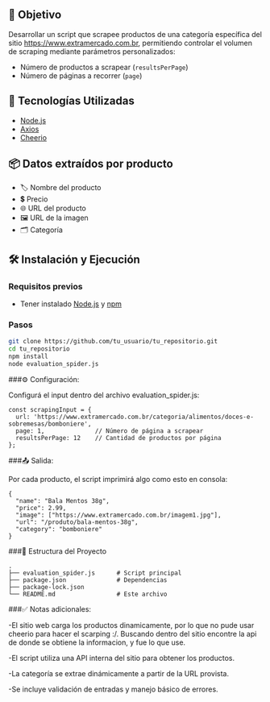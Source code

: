 ## 🎯 Objetivo

Desarrollar un script que scrapee productos de una categoría específica del sitio https://www.extramercado.com.br, permitiendo controlar el volumen de scraping mediante parámetros personalizados:

- Número de productos a scrapear (`resultsPerPage`)
- Número de páginas a recorrer (`page`)

## 🧪 Tecnologías Utilizadas

- [Node.js](https://nodejs.org/)
- [Axios](https://www.npmjs.com/package/axios)
- [Cheerio](https://www.npmjs.com/package/cheerio)

## 📦 Datos extraídos por producto

- 🏷️ Nombre del producto  
- 💲 Precio  
- 🌐 URL del producto  
- 🖼️ URL de la imagen  
- 🗂️ Categoría

## 🛠️ Instalación y Ejecución

### Requisitos previos

- Tener instalado [Node.js](https://nodejs.org/) y [npm](https://www.npmjs.com/)

### Pasos

```bash
git clone https://github.com/tu_usuario/tu_repositorio.git
cd tu_repositorio
npm install
node evaluation_spider.js
```

###⚙️ Configuración:

Configurá el input dentro del archivo evaluation_spider.js:

```
const scrapingInput = {
  url: 'https://www.extramercado.com.br/categoria/alimentos/doces-e-sobremesas/bomboniere',
  page: 1,              // Número de página a scrapear
  resultsPerPage: 12    // Cantidad de productos por página
};
```

###📤 Salida:

Por cada producto, el script imprimirá algo como esto en consola:
```
{
  "name": "Bala Mentos 38g",
  "price": 2.99,
  "image": ["https://www.extramercado.com.br/imagem1.jpg"],
  "url": "/produto/bala-mentos-38g",
  "category": "bomboniere"
}
```
###📁 Estructura del Proyecto
```
.
├── evaluation_spider.js      # Script principal
├── package.json              # Dependencias
├── package-lock.json
└── README.md                 # Este archivo
```

###✅ Notas adicionales:

-El sitio web carga los productos dinamicamente, por lo que no pude usar cheerio para hacer el scarping :/. 
Buscando dentro del sitio encontre la api de donde se obtiene la informacion, y fue lo que use.

-El script utiliza una API interna del sitio para obtener los productos.

-La categoría se extrae dinámicamente a partir de la URL provista.

-Se incluye validación de entradas y manejo básico de errores.
